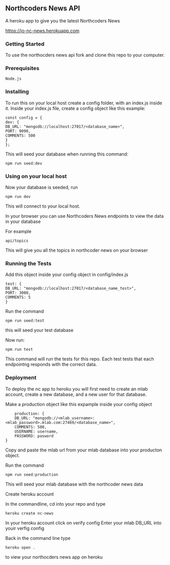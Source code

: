 ## Northcoders News API

A heroku app to give you the latest Northcoders News

https://jo-nc-news.herokuapp.com

### Getting Started

To use the northocders news api fork and clone this repo to your computer.

### Prerequisites

```
Node.js
```

### Installing

To run this on your local host create a config folder, with an index.js inside it.
Inside your index.js file, create a config object like this example:

```
const config = {
dev: {
DB_URL: "mongodb://localhost:27017/<database_name>",
PORT: 9090,
COMMENTS: 500
}
};
```

This will seed your database when running this command:

```
npm run seed:dev
```

### Using on your local host

Now your database is seeded, run

```
npm run dev
```

This will connect to your local host.

In your browser you can use Northcoders News endpoints to view the data in your database

For example

```
api/topics
```

This will give you all the topics in northcoder news on your browser

### Running the Tests

Add this object inside your config object in config/index.js

```
test: {
DB_URL: "mongodb://localhost:27017/<database_name_test>",
PORT: 3000,
COMMENTS: 5
}
```

Run the command

```
npm run seed:test
```

this will seed your test database

Now run:

```
npm run test
```

This command will run the tests for this repo.
Each test tests that each endpointng responds with the correct data.

### Deployment

To deploy the nc app to heroku you will first need to create an mlab account,
create a new database, and a new user for that database.

Make a production object like this expample inside your config object

```
    production: {
    DB_URL: "mongodb://<mlab_username>:<mlab_password>.mlab.com:27469/<database_name>",
    COMMENTS: 500,
    USERNAME: username,
    PASSWORD: pasword
}
```

Copy and paste the mlab url from your mlab database into your producton object.

Run the command

```
npm run seed:production
```

This will seed your mlab database with the northcoder news data

Create heroku account

In the commandline, cd into your repo and type

```
heroku create nc-news
```

In your heroku account click on verify config
Enter your mlab DB_URL into youir verfig config

Back in the command line type

```
heroku open .
```

to view your northocders news app on heroku
